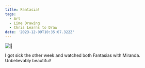 ```yaml
---
title: Fantasia!
tags:
  - Art
  - Line Drawing
  - Chris Learns to Draw
date: '2023-12-09T10:35:07.322Z'
---
```


![🦛](http://res.cloudinary.com/cpadilla/image/upload/v1702064858/chrisdpadilla/blog/art/yjtycez24ovo16kncmtg.jpg)

I got sick the other week and watched both Fantasias with Miranda. Unbelievably beautiful!
